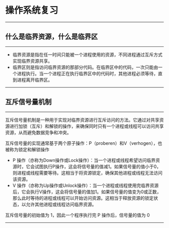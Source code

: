 # 操作系统复习

****

## 什么是临界资源，什么是临界区

****

- 临界资源是指在任一时间只能被一个进程使用的资源，不同进程通过互斥方式实现临界资源共享。
- 临界区则是指访问临界资源的那部分代码。在临界区中的代码，一次只能由一个进程执行。当一个进程正在执行临界区中的代码时，其他进程必须等待，直到进程离开临界区。

****

## 互斥信号量机制

****

互斥信号量机制是一种用于实现对临界资源进行互斥访问的方法。它通过对共享资源进行加锁（互斥）和解锁的操作，来确保同时只有一个进程或线程可以访问共享资源，从而避免数据竞争和冲突。

互斥信号量的实现通常基于两个原子操作：P（proberen）和V（verhogen），也被称为锁定和解锁操作

- P 操作（亦称为Down操作或Lock操作）：当一个进程或线程希望访问临界资源时，它会试图执行P操作，这会将信号量的值减1。如果信号量的值小于0，则进程或线程需要等待。这相当于将资源锁定，确保其他进程或线程无法访问该资源。
- V 操作（亦称为Up操作或Unlock操作）：当一个进程或线程使用完临界资源后，它会执行V操作，这会将信号量的值加1。如果信号量的值变为0或正数，那么此时等待的进程或线程可以开始访问资源。这相当于释放资源的锁定状态，以允许其他进程或线程访问临界资源。

互斥信号量的初始值为 1，因此一个程序执行完 P 操作后，信号量的值为 0

****



